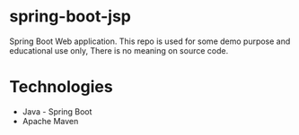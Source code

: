 # spring-boot-jsp
Spring Boot Web application.
This repo is used for some demo purpose and educational use only, There is no meaning on source code.

# Technologies
* Java - Spring Boot
* Apache Maven
